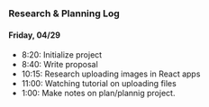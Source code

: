 ### Research & Planning Log
#### Friday, 04/29
* 8:20: Initialize project
* 8:40: Write proposal
* 10:15: Research uploading images in React apps
* 11:00: Watching tutorial on uploading files
* 1:00: Make notes on plan/plannig project.